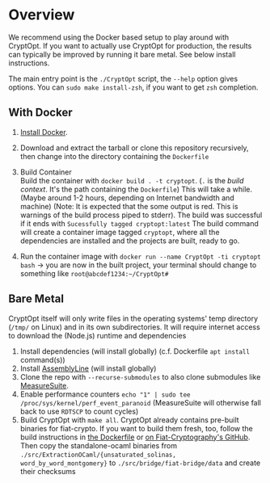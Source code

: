 # Overview 

We recommend using the Docker based setup to play around with CryptOpt.
If you want to actually use CryptOpt for production, the results can typically be improved by running it bare metal.
See below install instructions.

The main entry point is the `./CryptOpt` script, the `--help` option gives options.
You can `sudo make install-zsh`, if you want to get `zsh` completion.


## With Docker

1. [Install Docker](https://docs.docker.com/get-docker).
1. Download and extract the tarball or clone this repository recursively, then change into the directory containing the `Dockerfile`
1. Build Container  
Build the container with `docker build . -t cryptopt`. (`.` is the *build context*. It's the path containing the `Dockerfile`)
This will take a while. (Maybe around 1-2 hours, depending on Internet bandwidth and machine) (Note: It is expected that the some output is red. This is warnings of the build process piped to stderr).
The build was successful if it ends with `Sucessfully tagged cryptopt:latest`
The build command will create a container image tagged `cryptopt`, where all the dependencies are installed and the projects are built, ready to go.

1. Run the container image with `docker run --name CryptOpt -ti cryptopt bash` -> you are now in the built project, your terminal should change to something like `root@abcdef1234:~/CryptOpt#`


## Bare Metal
CryptOpt itself will only write files in the operating systems' temp directory (`/tmp/` on Linux) and in its own subdirectories.
It will require internet access to download the (Node.js) runtime and dependencies

1. Install dependencies (will install globally) (c.f. Dockerfile `apt install` command(s))
1. Install [AssemblyLine](https://0xADE1A1DE.github.io/Assemblyline) (will install globally)
1. Clone the repo with `--recurse-submodules` to also clone submodules like [MeasureSuite](https://github.com/0xADE1A1DE/MeasureSuite).
1. Enable performance counters `echo "1" | sudo tee /proc/sys/kernel/perf_event_paranoid` (MeasureSuite will otherwise fall back to use `RDTSCP` to count cycles)
1. Build CryptOpt with `make all`.
CryptOpt already contains pre-built binaries for fiat-crypto.
If you want to build them fresh, too, follow the build instructions in [the Dockerfile](./Dockerfile) or [on Fiat-Cryptography's GitHub](https://github.com/mit-plv/fiat-crypto).
Then copy the standalone-ocaml binaries from `./src/ExtractionOCaml/{unsaturated_solinas, word_by_word_montgomery}` to `./src/bridge/fiat-bridge/data` and create their checksums
